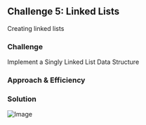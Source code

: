 ## Challenge 5: Linked Lists
Creating linked lists

### Challenge
<!-- Description of the challenge -->
Implement a Singly Linked List Data Structure

### Approach & Efficiency
<!-- What approach did you take? Why? What is the Big O space/time for this approach? -->




### Solution
![Image](../../assets/CC02.jpg)
